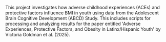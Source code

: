 This project investigates how adverse childhood experiences (ACEs) and protective factors influence BMI in youth using data from the Adolescent Brain Cognitive Development (ABCD) Study. This includes scripts for processing and analyzing results for the paper entitled 'Adverse Experiences, Protective Factors, and Obesity in Latinx/Hispanic Youth' by Victoria Goldman et al. (2025).
